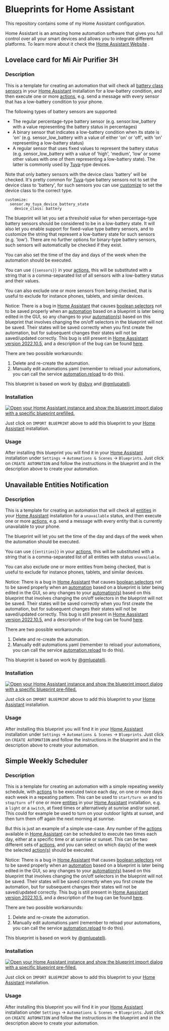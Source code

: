 # Blueprints for Home Assistant

This repository contains some of my Home Assistant configuration. 

Home Assistant is an amazing home automation software that gives you full control over all your smart devices and allows you to integrate different platforms. To learn more about it check the [Home Assistant Website](https://www.home-assistant.io/) .

## Lovelace card for Mi Air Purifier 3H

### Description

This is a template for creating an automation that will check all [battery class sensors](https://www.home-assistant.io/integrations/sensor/) in your [Home Assistant](https://www.home-assistant.io/) installation for a low-battery condition, and then execute one or more [actions](https://www.home-assistant.io/docs/automation/action/), e.g. send a message with every sensor that has a low-battery condition to your phone.

The following types of battery sensors are supported:
* The regular percentage-type battery sensor (e.g. sensor.low_battery with a value representing the battery status in percentages)
* A binary sensor that indicates a low-battery condition when its state is 'on' (e.g. sensor_low_battery with a value of either 'on' or 'off', with 'on' representing a low-battery status)
* A regular sensor that uses fixed values to represent the battery status (e.g. sensor_low_battery with a value of 'high', 'medium', 'low' or some other values with one of them representing a low-battery state). The latter is commonly used by [Tuya](https://www.tuya.com/)-type devices.

Note that only battery sensors with the device class 'battery' will be checked. It's pretty common for [Tuya](https://www.tuya.com/)-type battery sensors not to set the device class to 'battery',  for such sensors you can use [customize](https://www.home-assistant.io/docs/configuration/customizing-devices/) to set the device class to the correct type.
```
customize:
  sensor.my_tuya_device_battery_state
    device_class: battery
```

The blueprint will let you set a threshold value for when percentage-type battery sensors should be considered to be in a low-battery state. It will also let you enable support for fixed-value type battery sensors, and to customize the string that represent a low-battery state for such sensors (e.g. 'low'). There are no further options for binary-type battery sensors, such sensors will automatically be checked if they exist.

You can also set the time of the day and days of the week when the automation should be executed.

You can use `{{sensors}}` in your [actions](https://www.home-assistant.io/docs/automation/action/), this will be substituted with a string that is a comma-separated list of all sensors with a low-battery status and their values.

You can also exclude one or more sensors from being checked, that is useful to exclude for instance phones, tablets, and similar devices.


Notice: There is a bug in [Home Assistant](https://www.home-assistant.io/) that causes [boolean selectors](https://www.home-assistant.io/docs/blueprint/selectors/#boolean-selector) not to be saved properly when an [automation](https://www.home-assistant.io/docs/automation/)  based on a blueprint is later being edited in the GUI, so any changes to your [automation(s)](https://www.home-assistant.io/docs/automation/) based on this blueprint that involves changing the on/off selectors in the blueprint will not be saved. Their states will be saved correctly when you first create the automation, but for subsequent changes their states will not be saved/updated correctly. This bug is still present in [Home Aassistant version 2022.10.5](https://www.home-assistant.io/blog/2022/10/05/release-202210/), and a description of the bug can be found [here](https://github.com/home-assistant/frontend/issues/13206).

There are two possible workarounds:
1. Delete and re-create the automation.
2. Manually edit automations.yaml (remember to reload your automations, you can call the service [automation.reload](https://www.home-assistant.io/docs/automation/services/) to do this).


This blueprint is based on work by [@sbyx](https://gist.github.com/sbyx) and [@gmlupatelli](https://github.com/gmlupatelli/).

### Installation

[![Open your Home Assistant instance and show the blueprint import dialog with a specific blueprint prefilled.](https://my.home-assistant.io/badges/blueprint_import.svg)](https://my.home-assistant.io/redirect/blueprint_import/?blueprint_url=https://raw.githubusercontent.com/chjohans/blueprints_repo/master/low_battery_notification/low_battery_notification.yaml)

Just click on `IMPORT BLUEPRINT` above to add this blueprint to your [Home Assistant](https://www.home-assistant.io/) installation.

### Usage

After installing this blueprint you will find it in your [Home Assistant](https://www.home-assistant.io/) installation under `Settings` -> `Automations & Scenes` -> `Blueprints`. Just click on `CREATE AUTOMATION` and follow the instructions in the blueprint and in the description above to create your automation.

## Unavailable Entities Notification

### Description

This is a template for creating an automation that will check all [entities](https://developers.home-assistant.io/docs/core/entity/) in your [Home Assistant](https://www.home-assistant.io/) installation for a `unavailable` status, and then execute one or more [actions](https://www.home-assistant.io/docs/automation/action/), e.g. send a message with every entity that is currently unavailable to your phone.

The blueprint will let you set the time of the day and days of the week when the automation should be executed.

You can use `{{entities}}` in your [actions](https://www.home-assistant.io/docs/automation/action/), this will be substituted with a string that is a comma-separated list of all entities with status `unavailable`.

You can also exclude one or more entities from being checked, that is useful to exclude for instance phones, tablets, and similar devices.


Notice: There is a bug in [Home Assistant](https://www.home-assistant.io/) that causes [boolean selectors](https://www.home-assistant.io/docs/blueprint/selectors/#boolean-selector) not to be saved properly when an [automation](https://www.home-assistant.io/docs/automation/)  based on a blueprint is later being edited in the GUI, so any changes to your [automation(s)](https://www.home-assistant.io/docs/automation/) based on this blueprint that involves changing the on/off selectors in the blueprint will not be saved. Their states will be saved correctly when you first create the automation, but for subsequent changes their states will not be saved/updated correctly. This bug is still present in [Home Aassistant version 2022.10.5](https://www.home-assistant.io/blog/2022/10/05/release-202210/), and a description of the bug can be found [here](https://github.com/home-assistant/frontend/issues/13206).

There are two possible workarounds:
1. Delete and re-create the automation.
2. Manually edit automations.yaml (remember to reload your automations, you can call the service [automation.reload](https://www.home-assistant.io/docs/automation/services/) to do this).


This blueprint is based on work by [@gmlupatelli](https://github.com/gmlupatelli/).

### Installation

[![Open your Home Assistant instance and show the blueprint import dialog with a specific blueprint pre-filled.](https://my.home-assistant.io/badges/blueprint_import.svg)](https://my.home-assistant.io/redirect/blueprint_import/?blueprint_url=https://raw.githubusercontent.com/chjohans/blueprints_repo/master/unavailable_entities_notification/unavailable_entities_notification.yaml)

Just click on `IMPORT BLUEPRINT` above to add this blueprint to your [Home Assistant](https://www.home-assistant.io/) installation.

### Usage

After installing this blueprint you will find it in your [Home Assistant](https://www.home-assistant.io/) installation under `Settings` -> `Automations & Scenes` -> `Blueprints`. Just click on `CREATE AUTOMATION` and follow the instructions in the blueprint and in the description above to create your automation.

## Simple Weekly Scheduler

### Description

This is a template for creating an automation with a simple repeating weekly schedule, with [actions](https://www.home-assistant.io/docs/automation/action/) to be executed twice each day, on one or more days each week in a repeating pattern. This can be used to `start/turn on` and to `stop/turn off` one or more [entities](https://developers.home-assistant.io/docs/core/entity/) in your [Home Assistant](https://www.home-assistant.io/) installation, e.g. a `light` or a `switch`, at fixed times or alternatively at sunrise and/or sunset. This could for example be used to turn on your outdoor lights at sunset, and then turn them off again the next morning at sunrise. 

But this is just an example of a simple use-case. Any number of the [actions](https://www.home-assistant.io/docs/automation/action/) available in [Home Assistant](https://www.home-assistant.io/) can be scheduled to execute two times each day, either at a specific time or at sunrise or sunset. This can be two different sets of [actions](https://www.home-assistant.io/docs/automation/action/), and you can select on which day(s) of the week the selected [action(s)](https://www.home-assistant.io/docs/automation/action/) should be executed.


Notice: There is a bug in [Home Assistant](https://www.home-assistant.io/) that causes [boolean selectors](https://www.home-assistant.io/docs/blueprint/selectors/#boolean-selector) not to be saved properly when an [automation](https://www.home-assistant.io/docs/automation/)  based on a blueprint is later being edited in the GUI, so any changes to your [automation(s)](https://www.home-assistant.io/docs/automation/) based on this blueprint that involves changing the on/off selectors in the blueprint will not be saved. Their states will be saved correctly when you first create the automation, but for subsequent changes their states will not be saved/updated correctly. This bug is still present in [Home Aassistant version 2022.10.5](https://www.home-assistant.io/blog/2022/10/05/release-202210/), and a description of the bug can be found [here](https://github.com/home-assistant/frontend/issues/13206).

There are two possible workarounds:
1. Delete and re-create the automation.
2. Manually edit automations.yaml (remember to reload your automations, you can call the service [automation.reload](https://www.home-assistant.io/docs/automation/services/) to do this).


This blueprint is based on work by [@gmlupatelli](https://github.com/gmlupatelli/).

### Installation

[![Open your Home Assistant instance and show the blueprint import dialog with a specific blueprint pre-filled.](https://my.home-assistant.io/badges/blueprint_import.svg)](https://my.home-assistant.io/redirect/blueprint_import/?blueprint_url=https://raw.githubusercontent.com/chjohans/blueprints_repo/master/simple_weekly_scheduler/simple_weekly_scheduler.yaml)

Just click on `IMPORT BLUEPRINT` above to add this blueprint to your [Home Assistant](https://www.home-assistant.io/) installation.

### Usage

After installing this blueprint you will find it in your [Home Assistant](https://www.home-assistant.io/) installation under `Settings` -> `Automations & Scenes` -> `Blueprints`. Just click on `CREATE AUTOMATION` and follow the instructions in the blueprint and in the description above to create your automation.